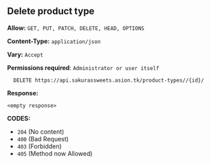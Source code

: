 ## Delete product type

**Allow:** `GET, PUT, PATCH, DELETE, HEAD, OPTIONS`

**Content-Type:** `application/json`

**Vary:** `Accept`

**Permissions required**: `Administrator or user itself`

```
  DELETE https://api.sakurassweets.asion.tk/product-types//{id}/
```

**Response:**

```
<empty response>
```

**CODES:**

- `204` (No content)
- `400` (Bad Request)
- `403` (Forbidden)
- `405` (Method now Allowed)
